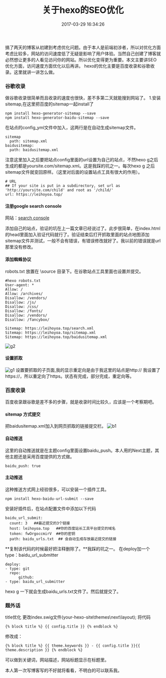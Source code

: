 ﻿---
title: 关于hexo的SEO优化
date: 2017-03-29 16:34:26
tags: [SEO,hexo]
categories: hexo
---
搞了两天的博客从初建到考虑优化问题。由于本人是前端初涉者，所以对优化方面考虑比较多，网站的访问速度低了无疑是影响了用户体验。当然自己创建了博客就必然想让更多的人看见访问你的网站。所以优化变得更为重要。本文主要讲SEO优化方面，访问速度方面优化以后再讲。
hexo的优化主要是百度收录和谷歌收录。这里就讲一讲怎么做。
### 谷歌收录
做谷歌收录很简单而且收录的速度也很快，差不多第二天就能搜到网站了。
1.安装sitemap,在这里把百度的sitemap一起install了
```
npm install hexo-generator-sitemap --save
npm install hexo-generator-baidu-sitemap --save
```
在站点的config_yml文件中加入，这两行是在自动生成sitemap文件。
```
sitemap
  path: sitemap.xml
baidusitemap:
  path: baidusitemap.xml
```
注意这里加入之后要把站点config里面的url设置为自己的站点，不然hexo g之后生成的都是yoursite.com/sitemap.xml。这是我踩的坑之一。每次hexo g 之后 sitemap文件就变回原样。（这里对后面的设置站点工具有很大的作用）。
```
# URL
## If your site is put in a subdirectory, set url as 'http://yoursite.com/child' and root as '/child/'
url: https://leihoyoa.top/
```
#### 注册google search console
网站：<a href="https://www.google.com/webmasters/">search console</a>

添加自己的站点，验证的坑在上一篇文章已经说过了。此步很简单，在index.html的head里面加入<meta>验证代码就行了。验证结束后打开抓取里面的站点地图添加sitemap文件并测试，一般不会有错误，有错误修改就好了。我以前的错误就是url那里没有修改。
#### 添加蜘蛛协议
robots.txt 放置在 \source 目录下。在谷歌站点工具里面也设置并提交。
```
#hexo robots.txt
User-agent: *
Allow: /
Allow: /archives/
Disallow: /vendors/
Disallow: /js/
Disallow: /css/
Disallow: /fonts/
Disallow: /vendors/
Disallow: /fancybox/

Sitemap: https://leihoyoa.top/search.xml
Sitemap: https://leihoyoa.top/sitemap.xml
Sitemap: https://leihoyoa.top/baidusitemap.xml
```

![g2](http://onklxoiqv.bkt.clouddn.com/g2.png)

#### 设置抓取
![g1](http://onklxoiqv.bkt.clouddn.com/g1.png)
设置要抓取的子页面,我的显示重定向是由于我这里的站点是http:// 我设置了https://，所以重定向了https。状态有完成，部分完成，重定向等。

### 百度收录
百度收录跟谷歌是差不多的步骤，就是收录时间比较久，应该是一个考察期吧。
#### sitemap 方式提交
把baidusitemap.xml加入到网页抓取的链接提交栏。
![b1](http://onklxoiqv.bkt.clouddn.com/b1.png)

#### 自动推送
这里的自动推送就是在主题config里面设置baidu_push。本人用的Next主题，其他主题还是采用百度提供的方式做。
```
baidu_push: true
```

#### 主动推送

这种推送方式网上经验很多，可以安装一个插件工具。
```
npm install hexo-baidu-url-submit --save
```
安装好插件后，在站点配置文件中添加以下代码
```
baidu_url_submit:
  count: 3   ##最近提交的3个链接
  host: leihoyoa.top   ##你的百度站长工具平台提交的域名
  token: fwOrgoccmirV  ##你的密钥
  path: baidu_urls.txt  ## 会自动生成存放最近提交的链接
```
**复制该代码的时候最好把注释删除了。**我踩的坑之一。 
在deploy加一个type：baidu_url_submitter
```
deploy:
- type: git
  repo: 
      github: 
- type: baidu_url_submitter   
```
hexo g 一下就会生成baidu_urls.txt文件了。然后就提交了。
### 题外话
title优化
更改index.swig文件(your-hexo-site\themes\next\layout);
将代码
```
{% block title %} {{ config.title }} {% endblock %}
```
修改成：
```
{% block title %} {{ theme.keywords }} - {{ config.title }}{{ theme.description }} {% endblock %}
```
可以做到关键词，网站描述，网站标题显示在标题里。

本人第一次写博客写的不好就将看看，不明白的可以联系我。